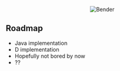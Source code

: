 <center>

![Bender](https://static.wikia.nocookie.net/villains/images/4/43/Bender.png/revision/latest/thumbnail/width/360/height/360?cb=20150929224318)

</center>


## Roadmap
- Java implementation
- D implementation
- Hopefully not bored by now
- ??